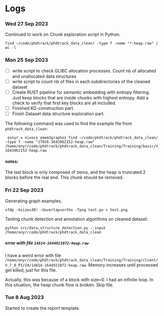 # Logs

### Wed 27 Sep 2023

Continued to work on Chunk exploration script in Python.

```shell
find ~/code/phdtrack/phdtrack_data_clean/ -type f -name "*-heap.raw" | wc -l
```

### Mon 25 Sep 2023

* [ ] write script to check GLIBC allocation processes. Count nb of allocated and unallocated data structures
* [ ] write script to count nb of files in each subdirectories of the cleaned dataset
* [ ] Create RUST pipeline for semantic embedding with entropy filtering. Just keep blocks that are inside chunks with highest entropy. Add a check to verify that first key blocks are all included.
* [ ] Finished KG-construction part.
* [ ] Finish Dataset data structure exploration part.

The following command was used to find the example file from `phdtrack_data_clean`:

```shell
 ❮onyr ★ nixos❯ ❮mem2graph❯❯ find ~/code/phdtrack/phdtrack_data_clean/ -type f -name "17016-1643962152-heap.raw"
/home/onyr/code/phdtrack/phdtrack_data_clean/Training/Training/basic/V_7_1_P1/24/17016-1643962152-heap.raw
```

#### notes:

The last block is only composed of zeros, and the heap is truncated 2 blocks before the real end. This chunk should be removed.

### Fri 22 Sep 2023

Generating graph examples.

`sfdp -Gsize=30! -Goverlap=ortho -Tpng test.gv > test.png`

Testing chunk detection and annotation algorithms on cleaned dataset:

`python src/data_structure_detection.py --input /home/onyr/code/phdtrack/phdtrack_data_clean`

##### error with file `14814-1644921072-heap.raw`

I have a weird error with file `/home/onyr/code/phdtrack/phdtrack_data_clean/Training/Training/client/V_7_8_P1/24/14814-1644921072-heap.raw`. Memory increases until processed get killed, just for this file.

Actually, this was because of a block with size=0. I had an infinite loop. In this situation, the heap chunk flow is broken. Skip file.

### Tue 8 Aug 2023

Started to create the report template.
